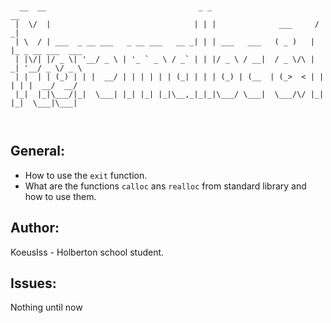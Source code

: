 ```


  __  __                                  _ _                        __
 |  \/  |                                | | |              ___     / _|
 | \  / | ___  _ __ ___   _ __ ___   __ _| | | ___   ___   ( _ )   | |_ _ __ ___  ___
 | |\/| |/ _ \| '__/ _ \ | '_ ` _ \ / _` | | |/ _ \ / __|  / _ \/\ |  _| '__/ _ \/ _ \
 | |  | | (_) | | |  __/ | | | | | | (_| | | | (_) | (__  | (_>  < | | | | |  __/  __/
 |_|  |_|\___/|_|  \___| |_| |_| |_|\__,_|_|_|\___/ \___|  \___/\/ |_| |_|  \___|\___|



```

## General:
* How to use the `exit` function.
* What are the functions `calloc` ans `realloc` from standard library and how to use them.

## Author:
KoeusIss - Holberton school student.

## Issues: 
Nothing until now
